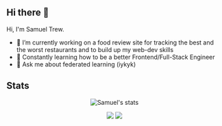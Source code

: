## Hi there 👋

<!--
**SamuelTrew/SamuelTrew** is a ✨ _special_ ✨ repository because its `README.md` (this file) appears on your GitHub profile.
-->
Hi, I'm Samuel Trew.

- 🧋 I’m currently working on a food review site for tracking the best and the worst restaurants and to build up my web-dev skills
- 🌱 Constantly learning how to be a better Frontend/Full-Stack Engineer
- 💬 Ask me about federated learning (iykyk)

## Stats

<p align="center">
  <img src="https://github-profile-trophy.vercel.app/?username=SamuelTrew&row=1&theme=onedark" alt="Samuel's stats"/>
</p>

<p align="center">
  <img src="https://github-readme-stats.vercel.app/api?username=SamuelTrew&count_private=true&show_icons=true&theme=synthwave" />
  <img src="https://github-readme-stats.vercel.app/api/top-langs/?username=SamuelTrew&layout=compact&count_private=true&show_icons=true&theme=synthwave&langs_count=8&exclude_repo=WACC_Compiler&hide=TeX,HTML,CSS" />
</p>
